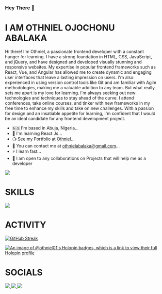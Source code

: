 ### Hey There 👋

<!--
**Othniel01/Othniel01** is a ✨ _special_ ✨ repository because its `README.md` (this file) appears on your GitHub profile.

Here are some ideas to get you started:

- 🔭 I’m currently working on ...
- 🌱 I’m currently learning ...
- 👯 I’m looking to collaborate on ...
- 🤔 I’m looking for help with ...
- 💬 Ask me about ...
- 📫 How to reach me: ...
- 😄 Pronouns: ...
- ⚡ Fun fact: ...
-->

<h1>I AM OTHNIEL OJOCHONU ABALAKA</h1>
<p>
  Hi there! I'm Othniel, a passionate frontend developer with a constant hunger
  for learning. I have a strong foundation in HTML, CSS, JavaScript, and jQuery,
  and have designed and developed visually stunning and responsive websites. My
  expertise in popular frontend frameworks such as React, Vue, and Angular has
  allowed me to create dynamic and engaging user interfaces that leave a lasting
  impression on users. I'm also experienced in using version control tools like
  Git and am familiar with Agile methodologies, making me a valuable addition to
  any team. But what really sets me apart is my love for learning. I'm always
  seeking out new technologies and techniques to stay ahead of the curve. I
  attend conferences, take online courses, and tinker with new frameworks in my
  free time to enhance my skills and take on new challenges. With a passion for
  design and an insatiable appetite for learning, I'm confident that I would be
  an ideal candidate for any frontend development project.
</p>

<ul>
  <li>🇳🇬 I'm based in Abuja, Nigeria...</li>
  <li>🧠 I'm learning React Js...</li>
  <li>📺 See my Portfolio at <a href="https://velvety-praline-91889a.netlify.app">Othniel</a>...</li>
  <li>📩 You can contact me at <a href="mailto:othnielabalaka@gmail.com">othnielabalaka@gmail.com</a>...</li>
  <li>⚡️ I learn fast...</li>
  <li>🤝 I am open to any collaborations on Projects that will help me as a developer</li>
</ul>

![](https://komarev.com/ghpvc/?username=Othniel01&color=green)


<h1>SKILLS</h1>
<p>
  <a href="https://skillicons.dev">
    <img src="https://skillicons.dev/icons?i=git,html,js,css,react,figma,nextjs,ts,vite,threejs,tailwind,mongodb,nodejs,c" />
  </a>
</p>

<h1>ACTIVITY</h1>

[![GitHub Streak](https://streak-stats.demolab.com?user=Othniel01&theme=dark&hide_border=true&border_radius=4.4)](https://git.io/streak-stats)

[![An image of @othniel01's Holopin badges, which is a link to view their full Holopin profile](https://holopin.me/othniel01)](https://holopin.io/@othniel01)

<h1>SOCIALS</h1>
<p>
  <a href="https://twitter.com/AtOthnielcodes?t=TI6swStAOVH5xij854RSpA&s=08">
   <img src="https://skillicons.dev/icons?i=twitter" />
  </a>
   <a href="https://www.linkedin.com/in/othniel-abalaka-885b50243 ">
   <img src="https://skillicons.dev/icons?i=linkedin" />
  </a>
   <a href="http://github.com/Othniel01">
   <img src="https://skillicons.dev/icons?i=github" />
  </a>
</p>


